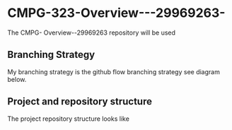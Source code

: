 # CMPG-323-Overview---29969263-
The CMPG- Overview--29969263 repository will be used 

## Branching Strategy
My branching strategy is the github flow branching strategy see diagram below.

## Project and repository structure 
The project repository structure looks like 
